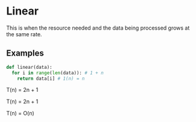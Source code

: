 # Linear

This is when the resource needed and the data being processed grows at the same rate.

## Examples

```python
def linear(data):
  for i in range(len(data)): # 1 + n
    return data[i] # 1(n) = n
```

T(n) = 2n + 1

T(n) = 2n + 1

T(n) = O(n)

```python